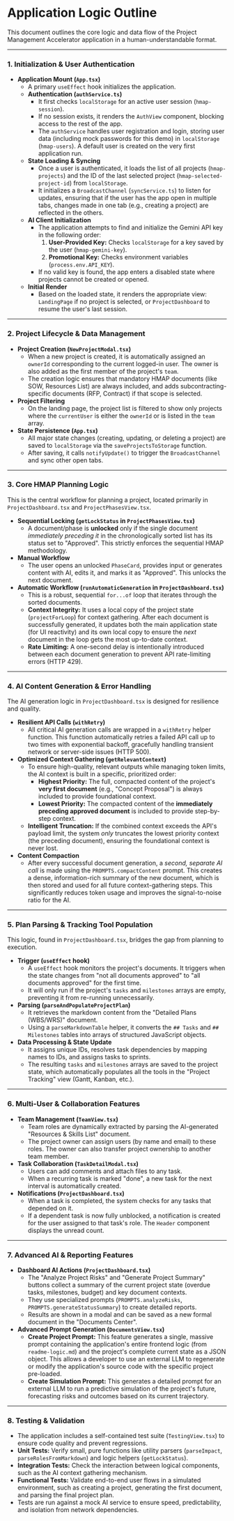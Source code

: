# Application Logic Outline

This document outlines the core logic and data flow of the Project Management Accelerator application in a human-understandable format.

---

### 1. Initialization & User Authentication

-   **Application Mount (`App.tsx`)**
    -   A primary `useEffect` hook initializes the application.
    -   **Authentication (`authService.ts`)**
        -   It first checks `localStorage` for an active user session (`hmap-session`).
        -   If no session exists, it renders the `AuthView` component, blocking access to the rest of the app.
        -   The `authService` handles user registration and login, storing user data (including mock passwords for this demo) in `localStorage` (`hmap-users`). A default user is created on the very first application run.
    -   **State Loading & Syncing**
        -   Once a user is authenticated, it loads the list of all projects (`hmap-projects`) and the ID of the last selected project (`hmap-selected-project-id`) from `localStorage`.
        -   It initializes a `BroadcastChannel` (`syncService.ts`) to listen for updates, ensuring that if the user has the app open in multiple tabs, changes made in one tab (e.g., creating a project) are reflected in the others.
    -   **AI Client Initialization**
        -   The application attempts to find and initialize the Gemini API key in the following order:
            1.  **User-Provided Key:** Checks `localStorage` for a key saved by the user (`hmap-gemini-key`).
            2.  **Promotional Key:** Checks environment variables (`process.env.API_KEY`).
        -   If no valid key is found, the app enters a disabled state where projects cannot be created or opened.
    -   **Initial Render**
        -   Based on the loaded state, it renders the appropriate view: `LandingPage` if no project is selected, or `ProjectDashboard` to resume the user's last session.

---

### 2. Project Lifecycle & Data Management

-   **Project Creation (`NewProjectModal.tsx`)**
    -   When a new project is created, it is automatically assigned an `ownerId` corresponding to the current logged-in user. The owner is also added as the first member of the project's `team`.
    -   The creation logic ensures that mandatory HMAP documents (like SOW, Resources List) are always included, and adds subcontracting-specific documents (RFP, Contract) if that scope is selected.
-   **Project Filtering**
    -   On the landing page, the project list is filtered to show only projects where the `currentUser` is either the `ownerId` or is listed in the `team` array.
-   **State Persistence (`App.tsx`)**
    -   All major state changes (creating, updating, or deleting a project) are saved to `localStorage` via the `saveProjectsToStorage` function.
    -   After saving, it calls `notifyUpdate()` to trigger the `BroadcastChannel` and sync other open tabs.

---

### 3. Core HMAP Planning Logic

This is the central workflow for planning a project, located primarily in `ProjectDashboard.tsx` and `ProjectPhasesView.tsx`.

-   **Sequential Locking (`getLockStatus` in `ProjectPhasesView.tsx`)**
    -   A document/phase is **unlocked** only if the single document *immediately preceding it* in the chronologically sorted list has its status set to "Approved". This strictly enforces the sequential HMAP methodology.
-   **Manual Workflow**
    -   The user opens an unlocked `PhaseCard`, provides input or generates content with AI, edits it, and marks it as "Approved". This unlocks the next document.
-   **Automatic Workflow (`runAutomaticGeneration` in `ProjectDashboard.tsx`)**
    -   This is a robust, sequential `for...of` loop that iterates through the sorted documents.
    -   **Context Integrity:** It uses a local copy of the project state (`projectForLoop`) for context gathering. After each document is successfully generated, it updates both the main application state (for UI reactivity) and its own local copy to ensure the *next* document in the loop gets the most up-to-date context.
    -   **Rate Limiting:** A one-second delay is intentionally introduced between each document generation to prevent API rate-limiting errors (HTTP 429).

---

### 4. AI Content Generation & Error Handling

The AI generation logic in `ProjectDashboard.tsx` is designed for resilience and quality.

-   **Resilient API Calls (`withRetry`)**
    -   All critical AI generation calls are wrapped in a `withRetry` helper function. This function automatically retries a failed API call up to two times with exponential backoff, gracefully handling transient network or server-side issues (HTTP 500).
-   **Optimized Context Gathering (`getRelevantContext`)**
    -   To ensure high-quality, relevant outputs while managing token limits, the AI context is built in a specific, prioritized order:
        -   **Highest Priority:** The full, compacted content of the project's **very first document** (e.g., "Concept Proposal") is always included to provide foundational context.
        -   **Lowest Priority:** The compacted content of the **immediately preceding approved document** is included to provide step-by-step context.
    -   **Intelligent Truncation:** If the combined context exceeds the API's payload limit, the system *only* truncates the lowest priority context (the preceding document), ensuring the foundational context is never lost.
-   **Content Compaction**
    -   After every successful document generation, a *second, separate AI call* is made using the `PROMPTS.compactContent` prompt. This creates a dense, information-rich summary of the new document, which is then stored and used for all future context-gathering steps. This significantly reduces token usage and improves the signal-to-noise ratio for the AI.

---

### 5. Plan Parsing & Tracking Tool Population

This logic, found in `ProjectDashboard.tsx`, bridges the gap from planning to execution.

-   **Trigger (`useEffect` hook)**
    -   A `useEffect` hook monitors the project's documents. It triggers when the state changes from "not all documents approved" to "all documents approved" for the first time.
    -   It will only run if the project's `tasks` and `milestones` arrays are empty, preventing it from re-running unnecessarily.
-   **Parsing (`parseAndPopulateProjectPlan`)**
    -   It retrieves the markdown content from the "Detailed Plans (WBS/WRS)" document.
    -   Using a `parseMarkdownTable` helper, it converts the `## Tasks` and `## Milestones` tables into arrays of structured JavaScript objects.
-   **Data Processing & State Update**
    -   It assigns unique IDs, resolves task dependencies by mapping names to IDs, and assigns tasks to sprints.
    -   The resulting `tasks` and `milestones` arrays are saved to the project state, which automatically populates all the tools in the "Project Tracking" view (Gantt, Kanban, etc.).

---

### 6. Multi-User & Collaboration Features

-   **Team Management (`TeamView.tsx`)**
    -   Team roles are dynamically extracted by parsing the AI-generated "Resources & Skills List" document.
    -   The project owner can assign users (by name and email) to these roles. The owner can also transfer project ownership to another team member.
-   **Task Collaboration (`TaskDetailModal.tsx`)**
    -   Users can add comments and attach files to any task.
    -   When a recurring task is marked "done", a new task for the next interval is automatically created.
-   **Notifications (`ProjectDashboard.tsx`)**
    -   When a task is completed, the system checks for any tasks that depended on it.
    -   If a dependent task is now fully unblocked, a notification is created for the user assigned to that task's role. The `Header` component displays the unread count.

---

### 7. Advanced AI & Reporting Features

-   **Dashboard AI Actions (`ProjectDashboard.tsx`)**
    -   The "Analyze Project Risks" and "Generate Project Summary" buttons collect a summary of the current project state (overdue tasks, milestones, budget) and key document contexts.
    -   They use specialized prompts (`PROMPTS.analyzeRisks`, `PROMPTS.generateStatusSummary`) to create detailed reports.
    -   Results are shown in a modal and can be saved as a new formal document in the "Documents Center".
-   **Advanced Prompt Generation (`DocumentsView.tsx`)**
    -   **Create Project Prompt:** This feature generates a single, massive prompt containing the application's entire frontend logic (from `readme-logic.md`) and the project's complete current state as a JSON object. This allows a developer to use an external LLM to regenerate or modify the application's source code with the specific project pre-loaded.
    -   **Create Simulation Prompt:** This generates a detailed prompt for an external LLM to run a predictive simulation of the project's future, forecasting risks and outcomes based on its current trajectory.

---

### 8. Testing & Validation

-   The application includes a self-contained test suite (`TestingView.tsx`) to ensure code quality and prevent regressions.
-   **Unit Tests:** Verify small, pure functions like utility parsers (`parseImpact`, `parseRolesFromMarkdown`) and logic helpers (`getLockStatus`).
-   **Integration Tests:** Check the interaction between logical components, such as the AI context gathering mechanism.
-   **Functional Tests:** Validate end-to-end user flows in a simulated environment, such as creating a project, generating the first document, and parsing the final project plan.
-   Tests are run against a mock AI service to ensure speed, predictability, and isolation from network dependencies.
